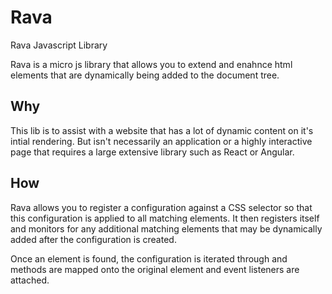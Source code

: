 # Rava
Rava Javascript Library

Rava is a micro js library that allows you to extend and enahnce html elements that are dynamically being added to the document tree.

## Why
This lib is to assist with a website that has a lot of dynamic content on it's intial rendering. But isn't necessarily an application or a highly interactive page that requires a large extensive library such as React or Angular. 

## How
Rava allows you to register a configuration against a CSS selector so that this configuration is applied to all matching elements. It then registers itself and monitors for any additional matching elements that may be dynamically added after the configuration is created.

Once an element is found, the configuration is iterated through and methods are mapped onto the original element and event listeners are attached.

